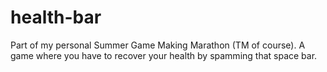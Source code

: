 # health-bar
Part of my personal Summer Game Making Marathon (TM of course). A game where you have to recover your health by spamming that space bar.
